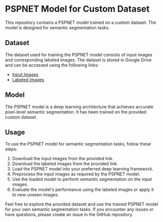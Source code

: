 # PSPNET Model for Custom Dataset

This repository contains a PSPNET model trained on a custom dataset. The model is designed for semantic segmentation tasks.

## Dataset

The dataset used for training the PSPNET model consists of input images and corresponding labeled images. The dataset is stored in Google Drive and can be accessed using the following links:

- [Input Images](https://drive.google.com/drive/folders/1kc9Uk1Pc2XSAe_txNcsh5Q5zx-2mlFcB?usp=sharing)
- [Labeled Images](https://drive.google.com/drive/folders/1UmljTaj3SZFFYTA1D5lfhx_sW2tvA3SZ?usp=sharing)

## Model

The PSPNET model is a deep learning architecture that achieves accurate pixel-level semantic segmentation. It has been trained on the provided custom dataset.

## Usage

To use the PSPNET model for semantic segmentation tasks, follow these steps:

1. Download the input images from the provided link.
2. Download the labeled images from the provided link.
3. Load the PSPNET model into your preferred deep learning framework.
4. Preprocess the input images as required by the PSPNET model.
5. Use the loaded model to perform semantic segmentation on the input images.
6. Evaluate the model's performance using the labeled images or apply it to new unseen images.



Feel free to explore the provided dataset and use the trained PSPNET model for your own semantic segmentation tasks. If you encounter any issues or have questions, please create an issue in the GitHub repository.


